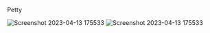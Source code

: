 Petty 

![Screenshot 2023-04-13 175533](https://github.com/SuraAtta/fourth-stage-project-frontend/assets/96949252/c63e0cda-92b2-4292-8513-a4886ed47992)   ![Screenshot 2023-04-13 175533](https://github.com/SuraAtta/fourth-stage-project-frontend/assets/96949252/868cc4d7-7b6b-4066-a15b-d76cc81572a4)

